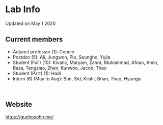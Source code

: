 # Lab Info
Updated on May 1 2020

## Current members
- Adjunct professor (1): Connie
- Postdoc (5): Ali, Jungwon, Pio, Seungho, Yujia
- Student (Full) (10): Kivanc, Maryam, Zahra, Muhammad, Afnan, Amin, Reza, Tengziao, Zhen, Kunwoo, Jacob, Thao
- Student (Part) (1): Hadi
- Intern (6) (May to Aug): Sun, Sid, Kiishi, Brian, Thao, Hyungju
<br/>


## Website
https://gunhosohn.me/
<br/>


